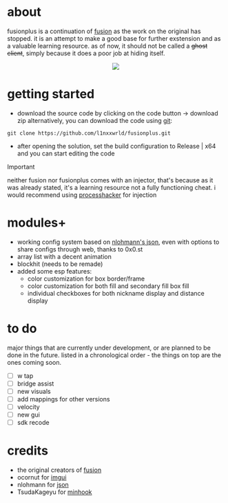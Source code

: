 # about

fusionplus is a continuation of [fusion](https://github.com/deadshxll/fusion) as the work on the original has stopped. it is an attempt to make a good base for further exstension and as a valuable learning resource. as of now, it should not be called a ~~ghost client~~, simply because it does a poor job at hiding itself.
<div align="center">
<img src="[https://i.imgur.com/LbLgJPj.png](https://cdn.discordapp.com/attachments/1160982839576252496/1264223944995504219/Screenshot_2.png?ex=669d17cc&is=669bc64c&hm=b436ceec6fb570a8adb97b7efa848a82b08767be3d74aa0fd1aeec3ddfad23e3&)">
</div>

# getting started
- download the source code by clicking on the code button -> download zip
alternatively, you can download the code using [git](https://git-scm.com/):
```shell
git clone https://github.com/l1nxxwrld/fusionplus.git
```
- after opening the solution, set the build configuration to Release | x64 and you can start editing the code
> [!IMPORTANT]  
> neither fusion nor fusionplus comes with an injector, that's because as it was already stated, it's a learning resource not a fully functioning cheat. i would recommend using [processhacker](https://processhacker.sourceforge.io/) for injection

# modules+
* working config system based on [nlohmann's json](https://github.com/nlohmann/json), even with options to share configs through web, thanks to 0x0.st
* array list with a decent animation
* blockhit (needs to be remade)
* added some esp features:
    - color customization for box border/frame
    - color customization for both fill and secondary fill box fill
    - individual checkboxes for both nickname display and distance display

# to do
major things that are currently under development, or are planned to be done in the future. listed in a chronological order - the things on top are the ones coming soon.
- [ ] w tap
- [ ] bridge assist
- [ ] new visuals
- [ ] add mappings for other versions
- [ ] velocity
- [ ] new gui
- [ ] sdk recode

# credits
* the original creators of [fusion](https://github.com/deadshxll/fusion)
* ocornut for [imgui](https://github.com/ocornut/imgui)
* nlohmann for [json](https://github.com/nlohmann/json)
* TsudaKageyu for [minhook](https://github.com/TsudaKageyu/minhook)
